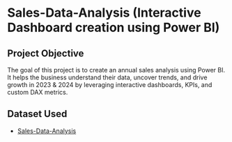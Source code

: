 # Sales-Data-Analysis (Interactive Dashboard creation using Power BI)
## Project Objective
The goal of this project is to create an annual sales analysis using Power BI. It helps the business understand their data, uncover trends, and drive growth in 2023 & 2024 by leveraging interactive dashboards, KPIs, and custom DAX metrics.

## Dataset Used
- <a href="https://github.com/sabaribala2004-dataanalyst/powerbi-dashboard/blob/main/Pipe%20Project%20Data.xlsx">Sales-Data-Analysis</a>
